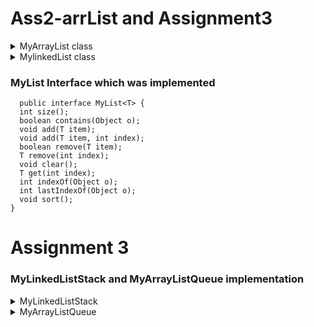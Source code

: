 # Ass2-arrList and Assignment3
<details>
<summary>MyArrayList class</summary>
### This class is an implementation of the MyList<T> interface, which provides a list data structure that can hold elements of any type T. The class uses an array to store the elements and dynamically increases the size of the array as needed.
### Fields
  T[] arr: an array to store elements.
  
  int size: the size of the list.
  ### Methods
void add(T element): adds an element to the end of the list.
  
void add(T element, int index): adds an element at a specific index.
  
boolean contains(Object o): checks if an element is present in the list.
  
T get(int index): gets the element at a specific index.
  
int indexOf(Object o): gets the index of the first occurrence of an element in the list.
  
int lastIndexOf(Object o): gets the index of the last occurrence of an element in the list.
  
int size(): gets the size of the list.
  
void clear(): removes all elements from the list.
  
boolean remove(T item): removes the first occurrence of an element from the list.
  
T remove(int index): removes the element at a specific index.
  
void increaseBuffer(): increases the buffer size of the array.
  
  ### Solution
   ``` 
    public class MyArrayList<T> implements MyList<T> {
    private T[] arr;
    private int size;

    MyArrayList(){
        this.arr = (T[]) new Object[5];
        this.size = 0;
    }
    @Override
    public void  add(T element){
        if(size == arr.length){
            increaseBuffer();
        }
        arr[size++] = element;
    }
    @Override
    public void add(T element, int index){
        if (index < 0 || index > size) {
            throw new IndexOutOfBoundsException();
        }
        if (size==arr.length){
            increaseBuffer();
        }
        for (int i = size; i > index; i--) {
            arr[i] = arr[i-1];
        }
        arr[index] = element;
        size++;
    }
    @Override
    public boolean contains(Object o) {
        for (int i = 0; i < size; i++) {
            if (arr[i] == o) {
                return true;
            }
        }
        return false;
    }
    public void increaseBuffer(){
        T[] newArr = (T[]) new Object[arr.length*2];
        for(int i=0; i< arr.length; i++){
            newArr[i]=arr[i];
        }
        arr = newArr;
    }
    @Override
    public T get(int index) {
        checkIndex(index);
        return arr[index];
    }
    @Override
    public int indexOf(Object o){
        for (int i = 0; i<size; i++){
            if (arr[i]==o){
                return i;
            }
        }
        return -1;
    }
    @Override
    public int lastIndexOf(Object o) {
        if (o == null) {
            for (int i = size - 1; i >= 0; i--) {
                if (arr[i] == null) {
                    return i;
                }
            }
        } else {
            for (int i = size - 1; i >= 0; i--) {
                if (o.equals(arr[i])) {
                    return i;
                }
            }
        }
        return -1;
    }
    @Override
    public int size() {
        return size;
    }
    @Override
    public void clear(){
        this.arr = (T[]) new Object[5];
        this.size = 0;
    }
    @Override
    public boolean remove(T item) {
        int index = indexOf(item);
        if (index == -1) {
            return false;
        }
        for (int i = index; i < size-1; i++) {
            arr[i] = arr[i+1];
        }
        arr[size-1] = null;
        size--;
        return true;
    }
    @Override
    public T remove(int index){
        checkIndex(index);
        for(int i= index + 1; i<size; i++){
            arr[i-1] = arr[i];
        }
        size--;
        return null;
    }
    @Override
    public void sort() {
        for (int i = 0; i < size - 1; i++) {
            for (int j = 0; j < size - i - 1; j++) {
                Comparable<T> a = (Comparable<T>) arr[j];
                Comparable<T> b = (Comparable<T>) arr[j + 1];
                if (a.compareTo((T) b) > 0) {
                    Object temp = arr[j];
                    arr[j] = arr[j+1];
                    arr[j+1] = (T)temp;
                }
            }
        }
    }


    public void checkIndex(int index){
        if(index < 0 || index>=size){
            throw new IndexOutOfBoundsException();
        }
    }
}
```
</details>

<details>
  <summary>MylinkedList class</summary>
  MyLinkedList is an implementation of the MyList interface, which represents a singly linked list that can store elements of any type T. It provides methods to add, remove, and retrieve elements from the list, as well as sort the list in ascending order.
  ### Fields
  head: A reference to the first node in the linked list.
  
tail: A reference to the last node in the linked list.
  
size: The number of elements in the linked list.
  ### Methods
  size() : int : Returns the number of elements in the list.

contains(Object o) : boolean : Returns true if the list contains the specified element, false otherwise.

add(T newItem) : void : Adds the specified element to the end of the list.

get(int index) : T : Returns the element at the specified position in the list.

add(T item, int index) : void : Inserts the specified element at the specified position in the list.

remove(T item) : boolean : Removes the first occurrence of the specified element from the list, if it exists.

remove(int index) : T : Removes the element at the specified position in the list, and returns it.

clear() : void : Clears the linked list by setting the size to 0, and the head and tail to null.

indexOf(Object o) : int : Finds and returns the index of the first occurrence of the specified object in the linked list. If the object is not found, it returns -1.

lastIndexOf(Object o) : int : Finds and returns the index of the last occurrence of the specified object in the linked list. If the object is not found, it returns -1.

sort() : void : Sorts the linked list in ascending order, assuming that the objects in the linked list implement the Comparable interface.
  
  ### Solution
  ```
    public class MyLinkedList<T> implements MyList<T> {
    private MyNode<T> head;
    private MyNode<T> tail;
    private int size;

    MyLinkedList() {

    }
    @Override
    public int size() {
        return size;
    }
    @Override
    public boolean contains(Object o) {
        MyNode<T> current = head;
        while (current != null) {
            if (current.data==o) {
                return true;
            }
            current = current.next;
        }
        return false;
    }
    @Override
    public void add (T newItem){
        MyNode<T> newNode = new MyNode<>(newItem);
        if (head == null) {
            head = tail = newNode;
        } else{
            tail.next = newNode;
            tail=newNode;
        }
        size++;
    }
    @Override
    public T get(int index){
        MyNode<T> current = head;
        for (int i = 0; i < index; i++) {
            current = current.next;
        }
        return current.data;
    }
    @Override
    public void add(T item, int index){
        MyNode<T> newNode = new MyNode<>(item);
        if (index == 0) {
            newNode.next = head;
            head = newNode;
            if (tail == null) {
                tail = head;
            }
        } else if (index == size) {
            tail.next = newNode;
            tail = newNode;
        } else {
            MyNode<T> prev = new MyNode<>(get(index-1));
            newNode.next = prev.next;
            prev.next = newNode;
        }
        size++;
    }

    public void checkIndex(int index){
        if(index < 0 || index>=size){
            throw new IndexOutOfBoundsException();
        }
    }
    @Override
    public boolean remove(T item) {
        MyNode<T> current = head;
        MyNode<T> previous = null;
        boolean check = false;
        while (current != null) {
            if (current.data.equals(item)) {
                check = true;
                break;
            }
            previous = current;
            current = current.next;
        }
        if (check) {
            if (previous == null) {
                head = current.next;
            } else {
                previous.next = current.next;
            }
            if (current == tail) {
                tail = previous;
            }
            size--;
        }
        return check;
    }
    @Override
    public T remove(int index) {
        checkIndex(index);
        MyNode<T> current = head;
        MyNode<T> previous = null;
        for (int i = 0; i < index; i++) {
            previous = current;
            current = current.next;
        }
        if (previous == null) {
            head = current.next;
        } else {
            previous.next = current.next;
        }
        if (current == tail) {
            tail = previous;
        }
        size--;
        return current.data;
        }


    @Override
    public void clear(){
        size = 0;
        head = null;
        tail = null;
    }
    @Override
    public int indexOf(Object o) {
        int index = 0;
        MyNode<T> current = head;
        while (current != null) {
            if (current.data.equals(o)) {
                return index;
            }
            current = current.next;
            index++;
        }
        return -1;
    }

    @Override
    public int lastIndexOf(Object o) {
        MyNode<T> current = head;
        int index = -1;
        int currentIndex = 0;
        while (current != null) {
            if (current.data.equals(o)) {
                index = currentIndex;
            }
            currentIndex++;
            current = current.next;
        }
        return index;
    }
    @Override
    public void sort() {
        MyNode<T> current = head;
        while (current != null) {
            MyNode<T> min = current;
            MyNode<T> inner = current.next;
            while (inner != null) {
                if (((Comparable<T>)inner.data).compareTo(min.data) < 0) {
                    min = inner;
                }
                inner = inner.next;
            }
            if (min != current) {
                T temp = current.data;
                current.data = min.data;
                min.data = temp;
            }
            current = current.next;
        }
    }

    private static class MyNode<E> {
        E data;
        MyNode<E> next;

        MyNode(E data) {
            this.data = data;
        }
    }


}
  ```
  </details>

  
  ### MyList Interface which was implemented
  
    
  ```
    public interface MyList<T> {
    int size();
    boolean contains(Object o);
    void add(T item);
    void add(T item, int index);
    boolean remove(T item);
    T remove(int index);
    void clear();
    T get(int index);
    int indexOf(Object o);
    int lastIndexOf(Object o);
    void sort();
}  
```
# Assignment 3
### MyLinkedListStack and MyArrayListQueue implementation
<details>

<summary>MyLinkedListStack</summary>

### This statement imports the EmptyStackException class, which will be used to throw an exception:
  ``` import java.util.EmptyStackException; ```

### Declaring a generic class named MyLinkedListStack, which implements a stack using a linked list:
 
  ``` public class MyLinkedListStack<T> ```
  
### Declaring a private instance variable of type MyLinkedList<T>, which will hold the elements of the stack:
 ``` private MyLinkedList<T> linkedList; ```
### Initializing the linkedList instance variable with an empty MyLinkedList:
 ``` 
  public MyLinkedListStack() {
  linkedList = new MyLinkedList<>();
    }
  ```
  
### This method pushes an element to the top of the stack by adding it to the end of the linked list by using linkedList class:
  ``` 
  public void push (T element){
        linkedList.add(element);
    } 
  ```
### This method removes and returns the top element of the stack. It first checks if the stack is empty and throw exception if it is. Otherwise itworks  as usual:
  ``` 
  public T pop(){
        if (isEmpty()) {
            throw new EmptyStackException();
        }
        return linkedList.remove(size() - 1);
    }
  ```
### This method returns the top element of the stack without removing it. It first checks if the stack is empty using the isEMpty method, then throw exception if it's true:
   ```
  public T peek() {
        if (isEmpty()) {
            throw new EmptyStackException();
        }
        return linkedList.get(size()-1);
    }
  ```
### This method checks if the stack is empty by calling the size() method of the linked list and returning true if the size is 0, otherwise false:
  ```
  public boolean isEmpty(){
        if (linkedList.size()==0){
            return true;
        }
        return false;
    }
  ```
###  This method returns the size of the linked list:
  ```
  public int size(){
        return linkedList.size();
    }
  ```
  </details>

<details>
<summary>MyArrayListQueue</summary>

### This line imports the NoSuchElementException class from the java.util package. This class is used to throw an exception if an operation is performed on an empty queue:
``` import java.util.NoSuchElementException; ```
### This line declares the class MyArrayListQueue, which is a generic class that can work with any type T: 
``` public class MyArrayListQueue<T> { ```
### This line declares a private instance variable list of type MyArrayList<T>:
``` private MyArrayList<T> list; ```
### This is the constructor for the MyArrayListQueue class. It initializes the list instance variable by creating a new empty MyArrayList:
```
public MyArrayListQueue() {
        list = new MyArrayList<>();
    }
    ```
### This method adds an element to the back of the queue by calling the add method of the list instance variable:
``` 
public void enqueue(T element) { 
        list.add(element); 
    }
    ```
### This method removes and returns the front element of the queue by calling the remove method of the list instance variable. It first checks if the queue is empty, and if it is, it throws a NoSuchElementException:
```
public T dequeue(){
        if (isEmpty()){
            throw new NoSuchElementException();
        }
        return list.remove(0);
    }
```
